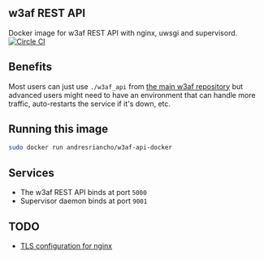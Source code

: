 ## w3af REST API

Docker image for w3af REST API with nginx, uwsgi and supervisord.
[![Circle CI](https://circleci.com/gh/andresriancho/w3af-api-docker.svg?style=svg)](https://circleci.com/gh/andresriancho/w3af-api-docker)

## Benefits

Most users can just use `./w3af_api` from [the main w3af repository](https://github.com/andresriancho/w3af)
but advanced users might need to have an environment that can handle more traffic,
auto-restarts the service if it's down, etc.
 
## Running this image

```bash
sudo docker run andresriancho/w3af-api-docker
```

## Services

 * The w3af REST API binds at port `5000`
 * Supervisor daemon binds at port `9001`
 
## TODO

 * [TLS configuration for nginx](https://github.com/andresriancho/w3af-api-docker/issues/1)
